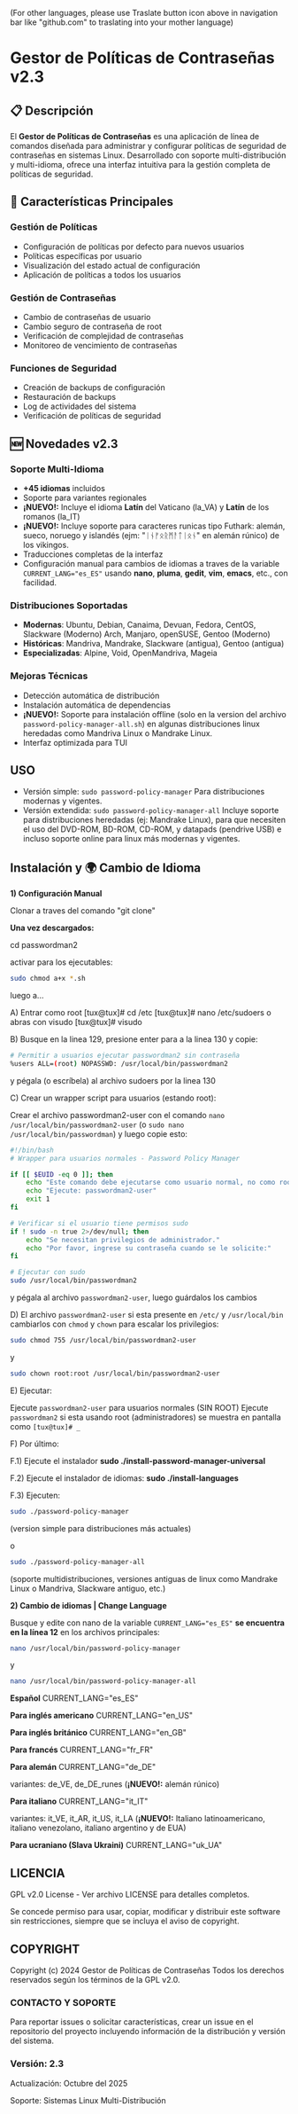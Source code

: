 (For other languages, please use Traslate button icon above in navigation bar like "github.com" to traslating into your mother language)

# Gestor de Políticas de Contraseñas v2.3

## 📋 Descripción

El **Gestor de Políticas de Contraseñas** es una aplicación de línea de comandos diseñada para administrar y configurar políticas de seguridad de contraseñas en sistemas Linux. Desarrollado con soporte multi-distribución y multi-idioma, ofrece una interfaz intuitiva para la gestión completa de políticas de seguridad.

## 🚀 Características Principales

### Gestión de Políticas
- Configuración de políticas por defecto para nuevos usuarios
- Políticas específicas por usuario
- Visualización del estado actual de configuración
- Aplicación de políticas a todos los usuarios

### Gestión de Contraseñas
- Cambio de contraseñas de usuario
- Cambio seguro de contraseña de root
- Verificación de complejidad de contraseñas
- Monitoreo de vencimiento de contraseñas

### Funciones de Seguridad
- Creación de backups de configuración
- Restauración de backups
- Log de actividades del sistema
- Verificación de políticas de seguridad

## 🆕 Novedades v2.3

### Soporte Multi-Idioma
- **+45 idiomas** incluidos
- Soporte para variantes regionales
- **¡NUEVO!:** Incluye el idioma **Latín** del Vaticano (la_VA) y **Latín** de los romanos (la_IT)
- **¡NUEVO!:** Incluye soporte para caracteres runicas tipo Futhark: alemán, sueco, noruego y islandés (ejm: "ᛁᚾᚠᛟᚱᛗᚨᛏᛁᛟᚾ" en alemán rúnico) de los vikingos.
- Traducciones completas de la interfaz
- Configuración manual para cambios de idiomas a traves de la variable `CURRENT_LANG="es_ES"` usando **nano**, **pluma**, **gedit**, **vim**, **emacs**, etc., con facilidad.

### Distribuciones Soportadas
- **Modernas**: Ubuntu, Debian, Canaima, Devuan, Fedora, CentOS, Slackware (Moderno) Arch, Manjaro, openSUSE, Gentoo (Moderno)
- **Históricas**: Mandriva, Mandrake, Slackware (antigua), Gentoo (antigua)
- **Especializadas**: Alpine, Void, OpenMandriva, Mageia

### Mejoras Técnicas
- Detección automática de distribución
- Instalación automática de dependencias
- **¡NUEVO!:** Soporte para instalación offline (solo en la version del archivo `password-policy-manager-all.sh`) en algunas distribuciones linux heredadas como Mandriva Linux o Mandrake Linux.
- Interfaz optimizada para TUI

## USO
- Versión simple: `sudo password-policy-manager` Para distribuciones modernas y vigentes.
- Versión extendida: `sudo password-policy-manager-all` Incluye soporte para distribuciones heredadas (ej: Mandrake Linux), para que necesiten el uso del DVD-ROM, BD-ROM, CD-ROM, y datapads (pendrive USB) e incluso soporte online para linux más modernas y vigentes.

## Instalación y 🌍 Cambio de Idioma

**1) Configuración Manual**

Clonar a traves del comando "git clone"

**Una vez descargados:**

cd passwordman2

activar para los ejecutables:

```bash
sudo chmod a+x *.sh
```
luego a...

A) Entrar como root
[tux@tux]# cd /etc
[tux@tux]# nano /etc/sudoers
o
abras con visudo
[tux@tux]# visudo

B) Busque en la linea 129, presione enter para a la linea 130 y copie:

```bash
# Permitir a usuarios ejecutar passwordman2 sin contraseña
%users ALL=(root) NOPASSWD: /usr/local/bin/passwordman2
```

y pégala (o escríbela) al archivo sudoers por la linea 130 

C) Crear un wrapper script para usuarios (estando root):

Crear el archivo passwordman2-user con el comando `nano /usr/local/bin/passwordman2-user` (o `sudo nano /usr/local/bin/passwordman`) y luego copie esto:

```bash
#!/bin/bash
# Wrapper para usuarios normales - Password Policy Manager

if [[ $EUID -eq 0 ]]; then
    echo "Este comando debe ejecutarse como usuario normal, no como root."
    echo "Ejecute: passwordman2-user"
    exit 1
fi

# Verificar si el usuario tiene permisos sudo
if ! sudo -n true 2>/dev/null; then
    echo "Se necesitan privilegios de administrador."
    echo "Por favor, ingrese su contraseña cuando se le solicite:"
fi

# Ejecutar con sudo
sudo /usr/local/bin/passwordman2
```
y pégala al archivo `passwordman2-user`, luego guárdalos los cambios 

D) El archivo `passwordman2-user` si esta presente en `/etc/` y `/usr/local/bin` cambiarlos con `chmod` y `chown` para escalar los privilegios:

```bash
sudo chmod 755 /usr/local/bin/passwordman2-user
```
y

```bash
sudo chown root:root /usr/local/bin/passwordman2-user
```

E) Ejecutar:
 
   Ejecute `passwordman2-user` para usuarios normales (SIN ROOT)
   Ejecute `passwordman2` si esta usando root (administradores) se muestra en pantalla como `[tux@tux]# _`

F) Por último:

   F.1) Ejecute el instalador **sudo ./install-password-manager-universal**
   
   F.2) Ejecute el instalador de idiomas: **sudo ./install-languages**
   
   F.3) Ejecuten:

```bash
sudo ./password-policy-manager 
```
(version simple para distribuciones más actuales) 

o
```bash
sudo ./password-policy-manager-all 
```
(soporte multidistribuciones, versiones antiguas de linux como Mandrake Linux o Mandriva, Slackware antiguo, etc.)

**2) Cambio de idiomas | Change Language**

Busque y edite con nano de la variable `CURRENT_LANG="es_ES"` **se encuentra en la línea 12** en los archivos principales:

```bash
nano /usr/local/bin/password-policy-manager
```
y
```bash
nano /usr/local/bin/password-policy-manager-all
```

**Español**
CURRENT_LANG="es_ES" 

**Para inglés americano**
CURRENT_LANG="en_US"

**Para inglés británico**
CURRENT_LANG="en_GB"

**Para francés**
CURRENT_LANG="fr_FR"

**Para alemán**
CURRENT_LANG="de_DE"

  variantes: de_VE, de_DE_runes (**¡NUEVO!:** alemán rúnico)

**Para italiano**
CURRENT_LANG="it_IT"

   variantes: it_VE, it_AR, it_US, it_LA (**¡NUEVO!:** Italiano latinoamericano, italiano venezolano, italiano argentino y de EUA)

**Para ucraniano (Slava Ukraini)**
CURRENT_LANG="uk_UA"

## LICENCIA

GPL v2.0 License - Ver archivo LICENSE para detalles completos.

Se concede permiso para usar, copiar, modificar y distribuir este software
sin restricciones, siempre que se incluya el aviso de copyright.

## COPYRIGHT

Copyright (c) 2024 Gestor de Políticas de Contraseñas
Todos los derechos reservados según los términos de la GPL v2.0.

### CONTACTO Y SOPORTE

Para reportar issues o solicitar características, crear un issue en el
repositorio del proyecto incluyendo información de la distribución y
versión del sistema.

### Versión: 2.3
Actualización: Octubre del 2025

Soporte: Sistemas Linux Multi-Distribución
